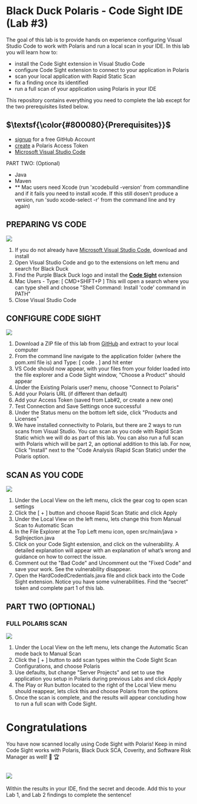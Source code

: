 # Black Duck Polaris - Code Sight IDE (Lab #3)

The goal of this lab is to provide hands on experience configuring Visual Studio Code to work with Polaris and run a local scan in your IDE. In this lab you will learn how to:
- install the Code Sight extension in Visual Studio Code
- configure Code Sight extension to connect to your application in Polaris
- scan your local application with Rapid Static Scan
- fix a finding once its identified
- run a full scan of your application using Polaris in your IDE

This repository contains everything you need to complete the lab except for the two prerequisites listed below.

## $\textsf{\color{#800080}{Prerequisites}}$

- [signup](https://github.com/signup) for a free GitHub Account
- [create](https://polaris.blackduck.com/developer/default/polaris-documentation/t_make-token) a Polaris Access Token
- [Microsoft Visual Studio Code](https://code.visualstudio.com/)

PART TWO: (Optional)
- Java
- Maven
- ** Mac users need Xcode (run 'xcodebuild -version' from commandline and if it fails you need to install xcode. If this still dosen't produce a version, run 'sudo xcode-select -r' from the command line and try again)


## PREPARING VS CODE
![](https://img.shields.io/badge/steps-blueviolet?style=for-the-badge)
1. If you do not already have [Microsoft Visual Studio Code](https://code.visualstudio.com/), download and install
2. Open Visual Studio Code and go to the extensions on left menu and search for Black Duck
3. Find the Purple Black Duck logo and install the **<ins>Code Sight</ins>** extension
4. Mac Users - Type: [ CMD+SHIFT+P ] This will open a search where you can type shell and choose "Shell Command: Install 'code' command in PATH"
5. Close Visual Studio Code


## CONFIGURE CODE SIGHT
![](https://img.shields.io/badge/steps-blueviolet?style=for-the-badge)
1. Download a ZIP file of this lab from [GitHub](https://github.com/itsnotjason/polaris-codesight-lab) and extract to your local computer
2. From the command line navigate to the application folder (where the pom.xml file is) and Type: [ code . ] and hit enter
3. VS Code should now appear, with your files from your folder loaded into the file explorer and a Code Sight window, "Choose a Product" should appear
4. Under the Existing Polaris user? menu, choose "Connect to Polaris"
5. Add your Polaris URL (if different than default)
6. Add your Access Token (saved from Lab#2, or create a new one)
7. Test Connection and Save Settings once successful
8. Under the Status menu on the bottom left side, click "Products and Licenses"
9. We have installed connectivity to Polaris, but there are 2 ways to run scans from Visual Studio. You can scan as you code with Rapid Scan Static which we will do as part of this lab.  You can also run a full scan with Polaris which will be part 2, an optional addition to this lab. For now, Click "Install" next to the "Code Analysis (Rapid Scan Static) under the Polaris option.


## SCAN AS YOU CODE
![](https://img.shields.io/badge/steps-blueviolet?style=for-the-badge)
1. Under the Local View on the left menu, click the gear cog to open scan settings
2. Click the [ + ] button and choose Rapid Scan Static and click Apply
3. Under the Local View on the left menu, lets change this from Manual Scan to Automatic Scan
4. In the File Explorer at the Top Left menu icon, open src/main/java > SqlInjection.java
5. Click on your Code Sight extension, and click on the vulnerability. A detailed explanation will appear with an explanation of what’s wrong and guidance on how to correct the issue.
6. Comment out the "Bad Code" and Uncomment out the "Fixed Code" and save your work. See the vulnerability disappear.
7. Open the HardCodedCredentials.java file and click back into the Code Sight extension.  Notice you have some vulnerabilities.  Find the “secret” token and complete part 1 of this lab.


## PART TWO (OPTIONAL)
### FULL POLARIS SCAN
![](https://img.shields.io/badge/steps-blueviolet?style=for-the-badge)
1. Under the Local View on the left menu, lets change the Automatic Scan mode back to Manual Scan
2. Click the [ + ] button to add scan types within the Code Sight Scan Configurations, and choose Polaris
3. Use defaults, but change "Server Projects" and set to use the application you setup in Polaris during previous Labs and click Apply
4. The Play or Run button located to the right of the Local View menu should reappear, lets click this and choose Polaris from the options
5. Once the scan is complete, and the results will appear concluding how to run a full scan with Code Sight.

# Congratulations

You have now scanned locally using Code Sight with Polaris! Keep in mind Code Sight works with Polaris, Black Duck SCA, Coverity, and Software Risk Manager as well! :clap: :trophy:

## ![](https://img.shields.io/badge/optional-CTF-blueviolet?style=for-the-badge)
Within the results in your IDE, find the secret and decode. Add this to your Lab 1, and Lab 2 findings to complete the sentence!
